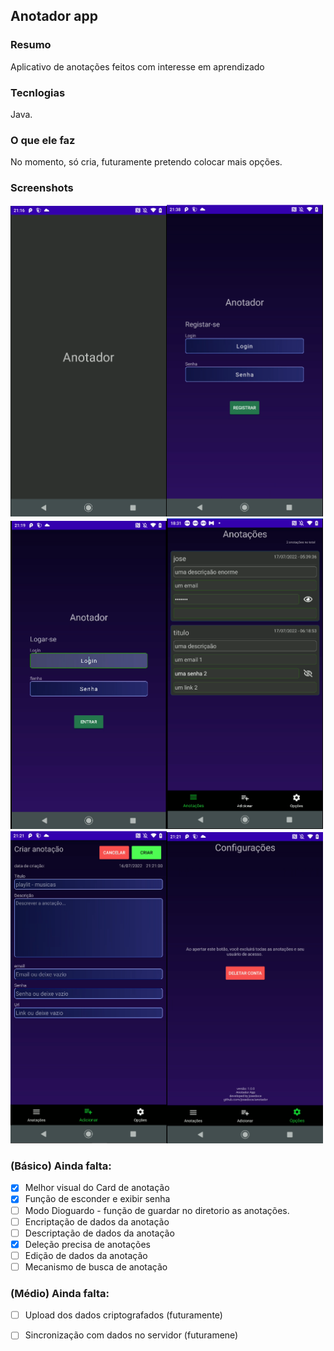 ## Anotador app

### Resumo

<p>Aplicativo de anotações feitos com interesse em aprendizado</p>


### Tecnlogias

Java.

### O que ele faz

No momento, só cria, futuramente pretendo colocar mais opções.

### Screenshots
<img src="screenshots/splashscreen.png" width="250px" alt="splashscreen"/><img src="screenshots/register.png" width="250px" alt="screen register"/><img src="screenshots/login.png" width="250px" alt="screen login"/><img src="screenshots/annotations.png" width="250px" alt="screen annotations"/><img src="screenshots/add_annotation.png" width="250px" alt="screeen add new annotation"/><img src="screenshots/setting.png" width="250px" alt="screen setting"/><br>


### (Básico) Ainda falta:
- [x] Melhor visual do Card de anotação<br>
- [x] Função de esconder e exibir senha<br>
- [ ] Modo Dioguardo - função de guardar no diretorio as anotações.
- [ ] Encriptação de dados da anotação<br>
- [ ] Descriptação de dados da anotação<br>
- [x] Deleção precisa de anotações<br>
- [ ] Edição de dados da anotação<br>
- [ ] Mecanismo de busca de anotação<br>

### (Médio) Ainda falta:

- [ ] Upload dos dados criptografados (futuramente)<br>
- [ ] Sincronização com dados no servidor (futuramene)


